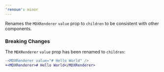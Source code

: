 ```yaml
---
'renoun': minor
---
```


Renames the `MDXRenderer` `value` prop to `children` to be consistent with other components.

### Breaking Changes

The `MDXRenderer` `value` prop has been renamed to `children`:

```diff
-<MDXRenderer value="# Hello World" />
+<MDXRenderer># Hello World</MDXRenderer>
```

